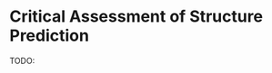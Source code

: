 # Critical Assessment of Structure Prediction

TODO:

<!-- REFERENCES -->

[^casp]: https://predictioncenter.org/index.cgi
